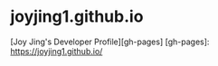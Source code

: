 # joyjing1.github.io
[Joy Jing's Developer Profile][gh-pages]
[gh-pages]: https://joyjing1.github.io/
